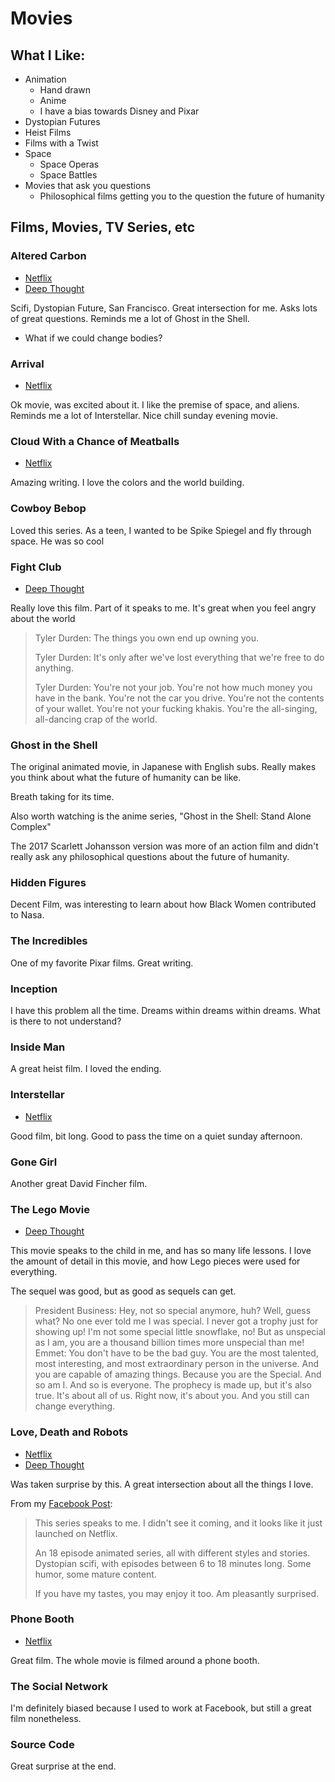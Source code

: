 # Movies

## What I Like:

* Animation
  * Hand drawn
  * Anime
  * I have a bias towards Disney and Pixar
* Dystopian Futures
* Heist Films
* Films with a Twist
* Space
  * Space Operas
  * Space Battles
* Movies that ask you questions
  * Philosophical films getting you to the question the future of humanity

## Films, Movies, TV Series, etc

### Altered Carbon

* [Netflix](https://www.netflix.com/title/80097140?s=i&trkid=13752289)
* [Deep Thought](https://www.deepthoughtapp.com/packages/altered-carbon-174/)

Scifi, Dystopian Future, San Francisco. Great intersection for me. Asks lots of great questions. Reminds me a lot of Ghost in the Shell.

* What if we could change bodies?

### Arrival

* [Netflix](https://www.netflix.com/title/80117799)

Ok movie, was excited about it. I like the premise of space, and aliens. Reminds me a lot of Interstellar. Nice chill sunday evening movie.

### Cloud With a Chance of Meatballs

* [Netflix](https://www.netflix.com/title/70113007)

Amazing writing. I love the colors and the world building.

### Cowboy Bebop

Loved this series. As a teen, I wanted to be Spike Spiegel and fly through space. He was so cool

### Fight Club

* [Deep Thought](https://www.deepthoughtapp.com/packages/fight-club-112/)

Really love this film. Part of it speaks to me. It's great when you feel angry about the world

> Tyler Durden: The things you own end up owning you.
>
> Tyler Durden: It's only after we've lost everything that we're free to do anything.
>
> Tyler Durden: You're not your job. You're not how much money you have in the bank. You're not the car you drive. You're not the contents of your wallet. You're not your fucking khakis. You're the all-singing, all-dancing crap of the world.

### Ghost in the Shell

The original animated movie, in Japanese with English subs. Really makes you think about what the future of humanity can be like.

Breath taking for its time.

Also worth watching is the anime series, "Ghost in the Shell: Stand Alone Complex"

The 2017 Scarlett Johansson version was more of an action film and didn't really ask any philosophical questions about the future of humanity.

### Hidden Figures

Decent Film, was interesting to learn about how Black Women contributed to Nasa. 

### The Incredibles

One of my favorite Pixar films. Great writing.

### Inception

I have this problem all the time. Dreams within dreams within dreams. What is there to not understand?

### Inside Man

A great heist film. I loved the ending.

### Interstellar

* [Netflix](https://www.netflix.com/title/70131314)

Good film, bit long. Good to pass the time on a quiet sunday afternoon.

### Gone Girl

Another great David Fincher film.

### The Lego Movie

* [Deep Thought](https://www.deepthoughtapp.com/packages/the-lego-movie-111/)

This movie speaks to the child in me, and has so many life lessons. I love the amount of detail in this movie, and how Lego pieces were used for everything.

The sequel was good, but as good as sequels can get.

> President Business: Hey, not so special anymore, huh? Well, guess what? No one ever told me I was special. I never got a trophy just for showing up! I'm not some special little snowflake, no! But as unspecial as I am, you are a thousand billion times more unspecial than me!  
> Emmet: You don't have to be the bad guy. You are the most talented, most interesting, and most extraordinary person in the universe. And you are capable of amazing things. Because you are the Special. And so am I. And so is everyone. The prophecy is made up, but it's also true. It's about all of us. Right now, it's about you. And you still can change everything.

### Love, Death and Robots

* [Netflix](https://www.netflix.com/title/80174608)
* [Deep Thought](https://www.deepthoughtapp.com/packages/love-death-robots-384/)

Was taken surprise by this. A great intersection about all the things I love.

From my [Facebook Post](https://www.facebook.com/aizatto/posts/10156698926130412):

> This series speaks to me. I didn't see it coming, and it looks like it just launched on Netflix.
>
> An 18 episode animated series, all with different styles and stories. Dystopian scifi, with episodes between 6 to 18 minutes long. Some humor, some mature content.
>
> If you have my tastes, you may enjoy it too. Am pleasantly surprised.

### Phone Booth

* [Netflix](https://www.netflix.com/title/60024926)

Great film. The whole movie is filmed around a phone booth.

### The Social Network

I'm definitely biased because I used to work at Facebook, but still a great film nonetheless.

### Source Code

Great surprise at the end.

